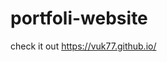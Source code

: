 # portfoli-website

check it out <a href="https://vuk77.github.io/" target="_blank">https://vuk77.github.io/</a>
